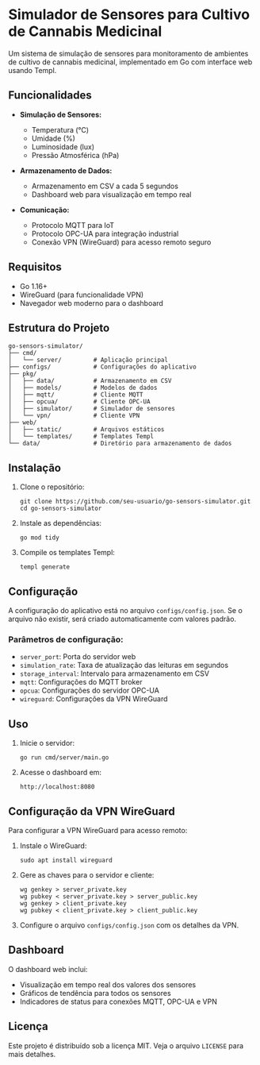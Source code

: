 # Simulador de Sensores para Cultivo de Cannabis Medicinal

Um sistema de simulação de sensores para monitoramento de ambientes de cultivo de cannabis medicinal, implementado em Go com interface web usando Templ.

## Funcionalidades

- **Simulação de Sensores:**
  - Temperatura (°C)
  - Umidade (%)
  - Luminosidade (lux)
  - Pressão Atmosférica (hPa)

- **Armazenamento de Dados:**
  - Armazenamento em CSV a cada 5 segundos
  - Dashboard web para visualização em tempo real

- **Comunicação:**
  - Protocolo MQTT para IoT
  - Protocolo OPC-UA para integração industrial
  - Conexão VPN (WireGuard) para acesso remoto seguro

## Requisitos

- Go 1.16+
- WireGuard (para funcionalidade VPN)
- Navegador web moderno para o dashboard

## Estrutura do Projeto

```
go-sensors-simulator/
├── cmd/
│   └── server/         # Aplicação principal
├── configs/            # Configurações do aplicativo
├── pkg/
│   ├── data/           # Armazenamento em CSV
│   ├── models/         # Modelos de dados
│   ├── mqtt/           # Cliente MQTT
│   ├── opcua/          # Cliente OPC-UA
│   ├── simulator/      # Simulador de sensores
│   └── vpn/            # Cliente VPN
├── web/
│   ├── static/         # Arquivos estáticos
│   └── templates/      # Templates Templ
└── data/               # Diretório para armazenamento de dados
```

## Instalação

1. Clone o repositório:
   ```
   git clone https://github.com/seu-usuario/go-sensors-simulator.git
   cd go-sensors-simulator
   ```

2. Instale as dependências:
   ```
   go mod tidy
   ```

3. Compile os templates Templ:
   ```
   templ generate
   ```

## Configuração

A configuração do aplicativo está no arquivo `configs/config.json`. Se o arquivo não existir, será criado automaticamente com valores padrão.

### Parâmetros de configuração:

- `server_port`: Porta do servidor web
- `simulation_rate`: Taxa de atualização das leituras em segundos
- `storage_interval`: Intervalo para armazenamento em CSV
- `mqtt`: Configurações do MQTT broker
- `opcua`: Configurações do servidor OPC-UA
- `wireguard`: Configurações da VPN WireGuard

## Uso

1. Inicie o servidor:
   ```
   go run cmd/server/main.go
   ```

2. Acesse o dashboard em:
   ```
   http://localhost:8080
   ```

## Configuração da VPN WireGuard

Para configurar a VPN WireGuard para acesso remoto:

1. Instale o WireGuard:
   ```
   sudo apt install wireguard
   ```

2. Gere as chaves para o servidor e cliente:
   ```
   wg genkey > server_private.key
   wg pubkey < server_private.key > server_public.key
   wg genkey > client_private.key
   wg pubkey < client_private.key > client_public.key
   ```

3. Configure o arquivo `configs/config.json` com os detalhes da VPN.

## Dashboard

O dashboard web inclui:

- Visualização em tempo real dos valores dos sensores
- Gráficos de tendência para todos os sensores
- Indicadores de status para conexões MQTT, OPC-UA e VPN

## Licença

Este projeto é distribuído sob a licença MIT. Veja o arquivo `LICENSE` para mais detalhes. 